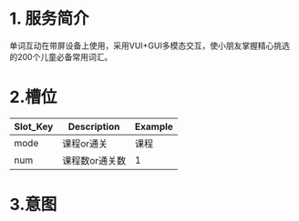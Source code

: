
# 1. 服务简介

单词互动在带屏设备上使用，采用VUI+GUI多模态交互，使小朋友掌握精心挑选的200个儿童必备常用词汇。

# 2.槽位

| **Slot\_Key** | **Description** | **Example** |
| --- | --- | --- |
| mode | 课程or通关 | 课程 |
| num | 课程数or通关数 | 1 |

# 3.意图
